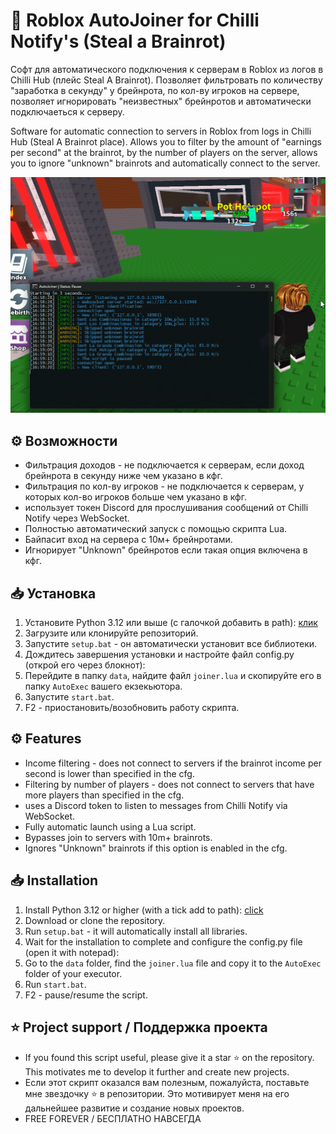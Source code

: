 # 🧠 Roblox AutoJoiner for Chilli Notify's (Steal a Brainrot)

Софт для автоматического подключения к серверам в Roblox из логов в Chilli Hub (плейс Steal A Brainrot). Позволяет фильтровать по количеству "заработка в секунду" у брейнрота, по кол-ву игроков на сервере, позволяет игнорировать "неизвестных" брейнротов и автоматически подключаеться к серверу.

Software for automatic connection to servers in Roblox from logs in Chilli Hub (Steal A Brainrot place). Allows you to filter by the amount of "earnings per second" at the brainrot, by the number of players on the server, allows you to ignore "unknown" brainrots and automatically connect to the server.

![SCREENSHOT](data/screenshot.png)

## ⚙️ Возможности
- Фильтрация доходов - не подключается к серверам, если доход брейнрота в секунду ниже чем указано в кфг.
- Фильтрация по кол-ву игроков - не подключается к серверам, у которых кол-во игроков больше чем указано в кфг.
- использует токен Discord для прослушивания сообщений от Chilli Notify через WebSocket.
- Полностью автоматический запуск с помощью скрипта Lua.
- Байпасит вход на сервера с 10м+ брейнротами.
- Игнорирует "Unknown" брейнротов если такая опция включена в кфг.

## 📥 Установка
1. Установите Python 3.12 или выше (с галочкой добавить в path): [клик](https://www.python.org/downloads/)
2. Загрузите или клонируйте репозиторий.
3. Запустите `setup.bat` - он автоматически установит все библиотеки.
4. Дождитесь завершения установки и настройте файл config.py (открой его через блокнот):
5. Перейдите в папку `data`, найдите файл `joiner.lua` и скопируйте его в папку `AutoExec` вашего екзекьютора.
6. Запустите `start.bat`.
7. F2 - приостановить/возобновить работу скрипта.

## ⚙️ Features
- Income filtering - does not connect to servers if the brainrot income per second is lower than specified in the cfg.
- Filtering by number of players - does not connect to servers that have more players than specified in the cfg.
- uses a Discord token to listen to messages from Chilli Notify via WebSocket.
- Fully automatic launch using a Lua script.
- Bypasses join to servers with 10m+ brainrots.
- Ignores "Unknown" brainrots if this option is enabled in the cfg.

## 📥 Installation
1. Install Python 3.12 or higher (with a tick add to path): [click](https://www.python.org/downloads/)
2. Download or clone the repository.
3. Run `setup.bat` - it will automatically install all libraries.
4. Wait for the installation to complete and configure the config.py file (open it with notepad):
5. Go to the `data` folder, find the `joiner.lua` file and copy it to the `AutoExec` folder of your executor.
6. Run `start.bat`.
7. F2 - pause/resume the script.

## ⭐ Project support / Поддержка проекта
- If you found this script useful, please give it a star ⭐ on the repository. This motivates me to develop it further and create new projects.
- Если этот скрипт оказался вам полезным, пожалуйста, поставьте мне звездочку ⭐ в репозитории. Это мотивирует меня на его дальнейшее развитие и создание новых проектов.
- FREE FOREVER / БЕСПЛАТНО НАВСЕГДА
